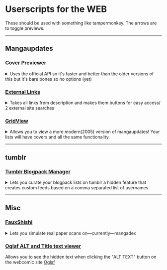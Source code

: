# Userscripts for the WEB
These should be used with something like tampermonkey. The arrows are to toggle previews.

---

## Mangaupdates

### [Cover Previewer](https://raw.githubusercontent.com/Reibies/WEB_Userscripts/master/Mangaupdates/MU_hover_cover.user.js)
<details>
<summary>Uses the official API so it's faster and better than the older versions of this but it's bare bones so no options (yet)</summary>
<img src="https://raw.githubusercontent.com/Reibies/WEB_Userscripts/master/Mangaupdates/cover_hover.png" width="400">
</details>

### [External Links](https://raw.githubusercontent.com/Reibies/WEB_Userscripts/refs/heads/master/Mangaupdates/MU_Ext_links.user.js)
<details>
<summary>Takes all links from description and makes them buttons for easy access/ 2 external site searches</summary>
<img src="https://raw.githubusercontent.com/Reibies/WEB_Userscripts/master/Mangaupdates/ExtLinks_new.png" width="400">
</details>

### [GridView](https://raw.githubusercontent.com/Reibies/WEB_Userscripts/refs/heads/master/Mangaupdates/MU_GridView.user.js)
<details>
<summary>Allows you to view a more modern(2005) version of mangaupdates! Your lists will have covers and all the same functionality.</summary>

- Version 3.0! Finally working(?)
- You can update, change score, and move all via the API
- Clicking the bottom area areound the title acts as the checkbox/select the orange border means it's selected
- Clicking the upper left or right areas expand input for score and current read
<img src="https://raw.githubusercontent.com/Reibies/WEB_Userscripts/master/Mangaupdates/GridView_new.png" width="800">
</details>

---

## tumblr

### [Tumblr Blogpack Manager](https://raw.githubusercontent.com/Reibies/WEB_Userscripts/master/tumblr/tumblr%20category%20revison.js)
<details>
<summary>Lets you curate your blogpack lists on tumblr a hidden feature that creates custom feeds based on a comma separated list of  usernames.</summary>
<img src="https://github.com/Reibies/WEB_Userscripts/blob/master/tumblr/firefox_RIUA4Zv8Yn.png" width="400"> <img src="https://raw.githubusercontent.com/Reibies/WEB_Userscripts/master/tumblr/firefox_npczlAcVTd.png" width="400">
</details>

---

## Misc
### [FauxShishi](https://github.com/Reibies/WEB_Userscripts/raw/refs/heads/master/MISC/FauxShiShi.user.js)
<details>
<summary>Lets you simulate real paper scans on—currently—mangadex</summary>

**Modes**
- Senka: greyish and faded manga stock
- Shimbun: Japanese newsprint stock
- e-ink: (bad right now since I don't have an e-reader to cross refrence)
- Newsprint: Old Sunday funnies style, it leans salmonish and the paper grain is more horizontally coarse and chromatic
- Denoise: just ups the contrast a bit
- "Filter:" is what you alter for the tinting and contrast effects if you feel like it's subpar on your screen (My tip is you can stack and re-order filters)
- This used to be a userstyle that I converted to JS for convenience so this is probably a sub-par way of handling it.

![](https://github.com/Reibies/WEB_Userscripts/blob/master/MISC/img/FauxShishi.png?raw=true)

[Manga Source](https://www.mangaupdates.com/series/imd4qxa/tensei-akujo-no-kuro-rekishi)
</details>

### [Oglaf ALT and Title text viewer](https://raw.githubusercontent.com/Reibies/WEB_Userscripts/master/MISC/Oglaf%20ALT.user.js)

Allows you to see the hidden text when clicking the "ALT TEXT" button on the webcomic site [Oglaf](https://www.oglaf.com/)

